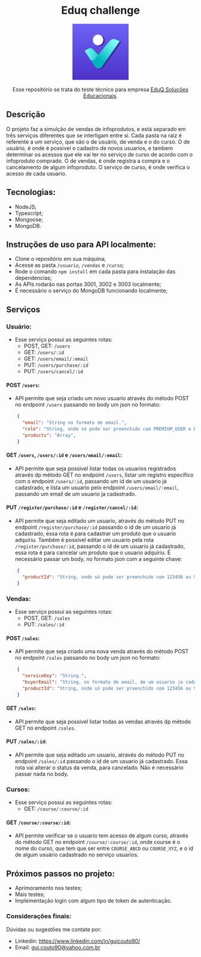 <div align="center">

# Eduq challenge

<img src="./eduq.jpeg" width="150px">

Esse repositório se trata do teste técnico para empresa [EduQ Soluções Educacionais](https://medq.com.br/home2/).


</div>

## Descrição
O projeto faz a simulção de vendas de infoprodutos, e está separado em três serviços diferentes que se interligam entre si.
Cada pasta na raiz é referente a um serviço, que são o de usuário, de venda e o do curso.
O de usuário, é onde é possivel o cadastro de novos usuarios, e tambem determinar os acessos que ele vai ter no serviço de curso de acordo com o infoproduto comprado.
O de vendas, é onde registra a compra e o cancelamento de algum infoproduto.
O serviço de curso, é onde verifica o acesso de cada usuario.

## Tecnologias:
  - NodeJS;
  - Typescript;
  - Mongoose;
  - MongoDB.

## Instruções de uso para API localmente:
- Clone o repositório em sua máquina;
- Acesse as pasta `/usuario`, `/vendas` e `/curso`;
- Rode o comando `npm install` em cada pasta para instalação das dependencias;
- As APIs rodarão nas portas 3001, 3002 e 3003 localmente;
- É necessário o serviço do MongoDB funcionando localmente;

## Serviços

### Usuário:
- Esse serviço possui as seguintes rotas:
  - POST, GET: `/users`
  - GET: `/users/:id`
  - GET: `/users/email/:email`
  - PUT: `/users/purchase/:id`
  - PUT: `/users/cancel/:id`

#### POST `/users`:
- API permite que seja criado um novo usuario através do método POST no endpoint `/users` passando no body um json no formato:
```json
    {
      "email": "String no formato de email.",
      "role": "String, onde só pode ser preenchido com PREMIUM_USER e DEFAULT_USER",
      "products": "Array",
    }
```

#### GET `/users`, `/users/:id` e `/users/email/:email`:
- API permite que seja possivel listar todas os usuarios registrados através dp método GET no endpoint `/users`, listar um registro especifico com o endpoint `/users/:id`, passando um id de um usuario já cadastrado, e lista um usuario pelo endpoint `/users/email/:email`, passando um email de um usuario ja cadastrado.

#### PUT `/register/purchase/:id` e `/register/cancel/:id`:
- API permite que seja editado um usuario, através do método PUT no endpoint `/register/purchase/:id` passando o id de um usuario já cadastrado, essa rota é para cadastrar um produto que o usuario adquiriu. Também é possivel editar um usuario pela rota `/register/purchase/:id`, passando o id de um usuario já cadastrado, essa rota é para cancelar um produto que o usuario adquiriu. É necessário passar um body, no formato json com a seguinte chave:
```json
    {
      "productId": "String, onde só pode ser preenchido com 123456 ou 987654"
    }
```

### Vendas:
- Esse serviço possui as seguintes rotas:
  - POST, GET: `/sales`
  - PUT: `/sales/:id`

#### POST `/sales`:
- API permite que seja criado uma nova venda através do método POST no endpoint `/sales` passando no body um json no formato:
```json
    {
      "serviceKey": "String.",
      "buyerEmail": "String, no formato de email, de um usuario ja cadastrado",
      "productId": "String, onde só pode ser preenchido com 123456 ou 987654",
    }
```

#### GET `/sales`:
- API permite que seja possivel listar todas as vendas através dp método GET no endpoint `/sales`.

#### PUT `/sales/:id`:
- API permite que seja editado um usuario, através do método PUT no endpoint `/sales/:id` passando o id de um usuario já cadastrado. Essa rota vai alterar o status da venda, para cancelado. Não é necessário passar nada no body.

### Cursos:
- Esse serviço possui as seguintes rotas:
  - GET: `/course/:course/:id`

#### GET `/course/:course/:id`:
- API permite verificar se o usuario tem acesso de algum curso, através do método GET no endpoint `/course/:course/:id`, onde course é o nome do curso, que tem que ser entre `COURSE_ABCD` ou `COURSE_XYZ`, e o id de algum usuário cadastrado no serviço usuarios.

## Próximos passos no projeto:
- Aprimoramento nos testes;
- Mais testes;
- Implementação login com algum tipo de token de autenticação.

### Considerações finais:
  Dúvidas ou sugestões me contate por:
  - Linkedin: https://www.linkedin.com/in/guicouto90/
  - Email: gui.couto90@yahoo.com.br